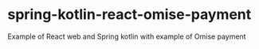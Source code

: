 # spring-kotlin-react-omise-payment
Example of React web and Spring kotlin with example of Omise payment
